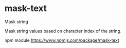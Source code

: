 # mask-text
Mask string

Mask string values based on character index of the string.

npm module
https://www.npmjs.com/package/mask-text
